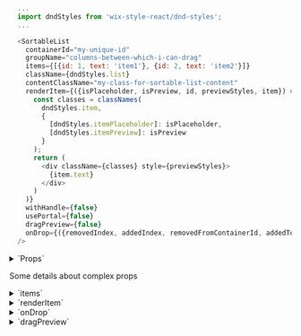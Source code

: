 ```js
  ...
  import dndStyles from 'wix-style-react/dnd-styles';
  ...

  <SortableList
    containerId="my-unique-id"
    groupName="columns-between-which-i-can-drag"
    items={[{id: 1, text: 'item1'}, {id: 2, text: 'item2'}]}
    className={dndStyles.list}
    contentClassName="my-class-for-sortable-list-content"
    renderItem={({isPlaceholder, isPreview, id, previewStyles, item}) => (
      const classes = classNames(
        dndStyles.item,
        {
          [dndStyles.itemPlaceholder]: isPlaceholder,
          [dndStyles.itemPreview]: isPreview
        }
      );
      return (
        <div className={classes} style={previewStyles}>
          {item.text}
        </div>
      )
    )}
    withHandle={false}
    usePortal={false}
    dragPreview={false}
    onDrop={({removedIndex, addedIndex, removedFromContainerId, addedToContainerId, payload}) => console.log({removedIndex, addedIndex, removedFromContainerId, addedToContainerId, payload})}
  />
```

<details>
  <summary>`Props`</summary>
  | propName         | propType | defaultValue | isRequired | description |
  | ---              | ---      | ---          | ---        | ---         |
  | items            | array    | -            | true       | array of items, each item should have an id. |
  | renderItem       | func     | -            | true       | render function which will be used to render item block inside of sortable list |
  | onDrop           | func     | -            | true       | callback for onDrop event, it will be called after user drop smth |
  | containerId      | string   | -            | true       | unique id, it required to prevent or allow d&d between several containers |
  | className        | string   | -            | -          | className for root of  SortableList, in case if you want to style root element of SortableList |
  | contentClassName | string   | -            | -          | className for items wrapper div, it maybe useful if you want to make horizontal sortable list |
  | groupName        | string   | -            | -          | name of group to which SortableList is related, d&d allowed inside of the same group |
  | withHandle       | bool     | false        | -          | should whole item be draggable or just handle on it|
  | usePortal        | bool     | false        | -          | render item preview into body|
  | dragPreview      | bool     | false        | -          | in case if you have nested SortableLists, you need to set dragPreview to true when you drag nested SortableList |
  | animationDuration| number   | 0            | -          | animation duration. Please note, `SortableList` uses CSS `transition`s to animate itself
  | animationTiming  | string   | ''           | -          | animation timing function
</details>

Some details about complex props


<details>
  <summary>`items`</summary>
  Example:
  ```js
  [
    {
      id: 'a',
      text: 'Item 1'
    },
    {
      id: 'b',
      text: 'Item 2'
    },
    {
      id: 'c',
      text: 'Item 3'
    },
    {
      id: 'd',
      text: 'Item 4'
    }
  ]
  ```
</details>
<details>
  <summary>`renderItem`</summary>
  This function called with such parameters:

  - `isPlaceholder` - if item in drag state,
  then instead of an item(item previous place)
  we want to render placeholder(empty block, or left item as it is), so you able to style your item by cheking isPlaceholder.
  - `isPreview` - if item in drag(fly) state,
  then instead of an item,
  we want to render preview
  state(maybe we want to rotate it a little, or hide something),
  so you able to style your item by cheking isPreview.
  - `id` - an id from item that you render
  - `previewStyles` - styles that coming from SortableList, `you always need to apply` them on your root div, inside of renderItem
  You can add item width as `style={{...previewStyles, width: your_width }}`. By default previewStyles contain original items `width` in pixels
  - `item` - item that you are render

  Example without handle:
  ```js
  renderItem = ({isPlaceholder, isPreview, id, previewStyles, item}) => {
      const classes = classNames(
        styles.card,
        {
          [styles.placeholder]: isPlaceholder,
          [styles.preview]: isPreview
        });

      return (
        <div className={classes} style={previewStyles} data-hook={`item-${id}`}>
          {item.text}
        </div>
      );
    }
  ```

  Example with handle:
  ```js
  renderItem = ({isPlaceholder, isPreview, id, connectHandle, previewStyles, item}) => {
      const classes = classNames(
        styles.card,
        {
          [styles.placeholder]: isPlaceholder,
          [styles.preview]: isPreview
        });

      return (
        <div className={classes} style={previewStyles} data-hook={`item-${id}`}>
          {connectHandle(
            <div className={styles.handle} data-hook={`card-${id}-handle`}>
              <DragAndDropLarge/> // an icon
            </div>
          )}
          {item.text}
        </div>
      );
    }
  ```
</details>
<details>
  <summary>`onDrop`</summary>
  This function called with such parameters:

  - `removedIndex` - index of an item previous position inside of original items array
  - `addedIndex` - index of an item new position inside of new items array
  - `removedFromContainerId` - id of the container(SortableList instance) from which item was removed
  - `addedToContainerId` - id of the container(SortableList instance) to which item was dropped
  - `payload` - original item data

  Example of d&d onDrop callback for drag between two columns(two SortableList)

  ```js
  handleDrop = ({removedIndex, addedIndex, removedFromContainerId, addedToContainerId, payload}) => {
    const nextState = copy(this.state);
    nextState[removedFromContainerId].splice(removedIndex, 1);
    nextState[addedToContainerId].splice(addedIndex, 0, payload);

    this.setState({...nextState});
  };
  ```
</details>
<details>
  <summary>`dragPreview`</summary>
  Case of nested sortable list

  ```js
    ...
    renderColumn = ({isPlaceholder, isPreview, item, id, previewStyles}) => {
      const classes = classNames(
        {
          [classNames(defaultDndStyles.itemPlaceholder, styles.columnPlaceholder)]: isPlaceholder,
          [classNames(defaultDndStyles.itemPreview, styles.columnItemPreview)]: isPreview
        },
        classNames(defaultDndStyles.item, styles.columnItem)
      );

      return (
        <div className={classes} style={previewStyles} data-hook={`column-${id}`}>
          <SortableList
            dragPreview={isPreview}
            className={classNames(defaultDndStyles.list, styles.column)}
            dataHook={`column-${id}`}
            groupName="multi-area"
            containerId={id}
            items={item.items}
            renderItem={this.renderCell}
            onDrop={this.handleDropCell}
            />
        </div>
      );
    }

    render() {
      return (
        <DragDropContextProvider>
          <div className={styles.root}>
            <SortableList
              className={classNames(defaultDndStyles.list, styles.table)}
              contentClassName={styles.content}
              dataHook="draggable-column-multi-area"
              containerId="multiArea"
              items={this.state.columns}
              renderItem={this.renderColumn}
              onDrop={this.handleDropColumn}
              />
          </div>
        </DragDropContextProvider>
      );
    }
  ```
</details>

